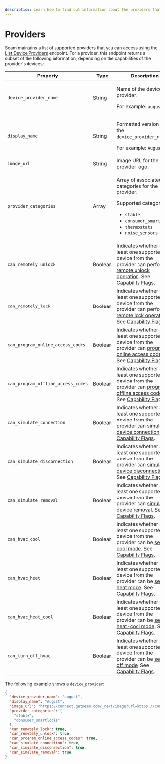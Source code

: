 ```yaml
---
description: Learn how to find out information about the providers that Seam supports.
---
```


# Providers

Seam maintains a list of supported providers that you can access using the [List Device Providers](../../api-clients/devices/list_device_providers.md) endpoint. For a provider, this endpoint returns a subset of the following information, depending on the capabilities of the provider's devices:

<table><thead><tr><th width="273">Property</th><th width="101.33333333333331">Type</th><th>Description</th></tr></thead><tbody><tr><td><code>device_provider_name</code></td><td>String</td><td><p>Name of the device provider.</p><p>For example: <code>august</code></p></td></tr><tr><td><code>display_name</code></td><td>String</td><td><p>Formatted version of the <code>device_provider_name</code>.</p><p>For example: <code>August</code></p></td></tr><tr><td><code>image_url</code></td><td>String</td><td>Image URL for the provider logo.</td></tr><tr><td><code>provider_categories</code></td><td>Array</td><td><p>Array of associated categories for the provider.</p><p>Supported categories:</p><ul><li><code>stable</code></li><li><code>consumer_smartlocks</code></li><li><code>thermostats</code></li><li><code>noise_sensors</code></li></ul></td></tr><tr><td><code>can_remotely_unlock</code></td><td>Boolean</td><td>Indicates whether at least one supported device from the provider can perform a <a href="../../products/smart-locks/lock-and-unlock.md">remote unlock operation</a>. See <a href="../../capability-guides/device-and-system-capabilities.md#capability-flags">Capability Flags</a>.</td></tr><tr><td><code>can_remotely_lock</code></td><td>Boolean</td><td>Indicates whether at least one supported device from the provider can perform a <a href="../../products/smart-locks/lock-and-unlock.md">remote lock operation</a>. See <a href="../../capability-guides/device-and-system-capabilities.md#capability-flags">Capability Flags</a>.</td></tr><tr><td><code>can_program_online_access_codes</code></td><td>Boolean</td><td>Indicates whether at least one supported device from the provider can <a href="../../products/smart-locks/access-codes/">program online access codes</a>. See <a href="../../capability-guides/device-and-system-capabilities.md#capability-flags">Capability Flags</a>.</td></tr><tr><td><code>can_program_offline_access_codes</code></td><td>Boolean</td><td>Indicates whether at least one supported device from the provider can <a href="../../products/smart-locks/access-codes/offline-access-codes.md">program offline access codes</a>. See <a href="../../capability-guides/device-and-system-capabilities.md#capability-flags">Capability Flags</a>.</td></tr><tr><td><code>can_simulate_connection</code></td><td>Boolean</td><td>Indicates whether at least one supported device from the provider can <a href="../devices/testing-your-app-against-device-disconnection-and-removal.md">simulate device connection</a>. See <a href="../../capability-guides/device-and-system-capabilities.md#capability-flags">Capability Flags</a>.</td></tr><tr><td><code>can_simulate_disconnection</code></td><td>Boolean</td><td>Indicates whether at least one supported device from the provider can <a href="../devices/testing-your-app-against-device-disconnection-and-removal.md">simulate device disconnection</a>. See <a href="../../capability-guides/device-and-system-capabilities.md#capability-flags">Capability Flags</a>.</td></tr><tr><td><code>can_simulate_removal</code></td><td>Boolean</td><td>Indicates whether at least one supported device from the provider can <a href="../devices/testing-your-app-against-device-disconnection-and-removal.md">simulate device removal</a>. See <a href="../../capability-guides/device-and-system-capabilities.md#capability-flags">Capability Flags</a>.</td></tr><tr><td><code>can_hvac_cool</code></td><td>Boolean</td><td>Indicates whether at least one supported device from the provider can be <a href="../../products/thermostats/configure-current-climate-settings.md">set to cool mode</a>. See <a href="../../capability-guides/device-and-system-capabilities.md#capability-flags">Capability Flags</a>.</td></tr><tr><td><code>can_hvac_heat</code></td><td>Boolean</td><td>Indicates whether at least one supported device from the provider can be <a href="../../products/thermostats/configure-current-climate-settings.md">set to heat mode</a>. See <a href="../../capability-guides/device-and-system-capabilities.md#capability-flags">Capability Flags</a>.</td></tr><tr><td><code>can_hvac_heat_cool</code></td><td>Boolean</td><td>Indicates whether at least one supported device from the provider can be <a href="../../products/thermostats/configure-current-climate-settings.md">set to heat-cool mode</a>. See <a href="../../capability-guides/device-and-system-capabilities.md#capability-flags">Capability Flags</a>.</td></tr><tr><td><code>can_turn_off_hvac</code></td><td>Boolean</td><td>Indicates whether at least one supported device from the provider can be <a href="../../products/thermostats/configure-current-climate-settings.md">set to off mode</a>. See <a href="../../capability-guides/device-and-system-capabilities.md#capability-flags">Capability Flags</a>.</td></tr></tbody></table>

The following example shows a `device_provider`:

```json
{
  "device_provider_name": "august",
  "display_name": "August",
  "image_url": "https://connect.getseam.com/_next/image?url=https://connect.getseam.com/assets/images/logos/august_logo_square.png&q=75&w=128",
  "provider_categories": [
    "stable",
    "consumer_smartlocks"
  ],
  "can_remotely_lock": true,
  "can_remotely_unlock": true,
  "can_program_online_access_codes": true,
  "can_simulate_connection": true,
  "can_simulate_disconnection": true,
  "can_simulate_removal": true
} 
```
